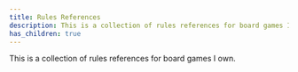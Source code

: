 ```yaml
---
title: Rules References
description: This is a collection of rules references for board games I own.
has_children: true
---
```


This is a collection of rules references for board games I own.

